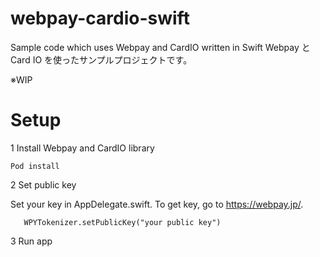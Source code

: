 # webpay-cardio-swift
Sample code which uses Webpay and CardIO written in Swift
Webpay と Card IO を使ったサンプルプロジェクトです。

※WIP

# Setup

1 Install Webpay and CardIO library

```
Pod install
```
2 Set public key

Set your key in AppDelegate.swift.
To get key, go to https://webpay.jp/.

```
   WPYTokenizer.setPublicKey("your public key")
```

3 Run app

